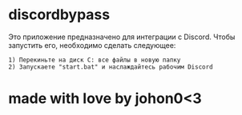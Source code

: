 # discordbypass

Это приложение предназначено для интеграции с Discord. Чтобы запустить его, необходимо сделать следующее:

    1) Перекиньте на диск C: все файлы в новую папку
    2) Запускаете "start.bat" и наслаждайтесь рабочим Discord

# made with love by johon0<3
